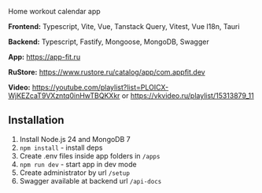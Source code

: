 Home workout calendar app

**Frontend:** Typescript, Vite, Vue, Tanstack Query, Vitest, Vue I18n, Tauri

**Backend:** Typescript, Fastify, Mongoose, MongoDB, Swagger

**App:** https://app-fit.ru

**RuStore:** https://www.rustore.ru/catalog/app/com.appfit.dev

**Video:** https://youtube.com/playlist?list=PLOICX-WjKEZcaT9VXzntq0inHwTBQKXkr or https://vkvideo.ru/playlist/15313879_11

## Installation

1. Install Node.js 24 and MongoDB 7
2. `npm install` - install deps
3. Create .env files inside app folders in `/apps`
4. `npm run dev` - start app in dev mode
5. Create administrator by url `/setup`
6. Swagger available at backend url `/api-docs`
